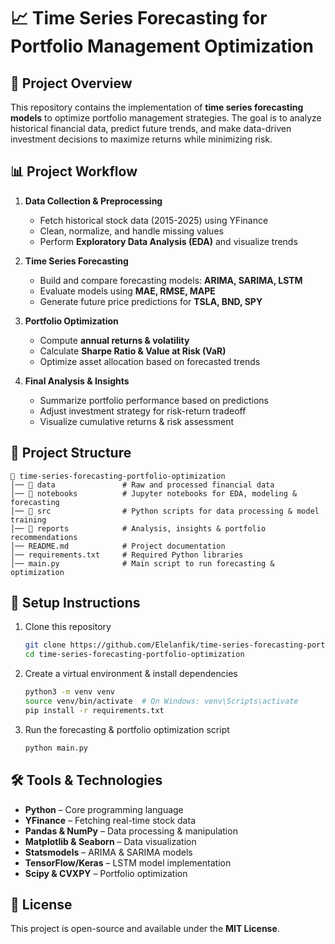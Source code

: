 # 📈 Time Series Forecasting for Portfolio Management Optimization  

## 🚀 Project Overview  
This repository contains the implementation of **time series forecasting models** to optimize portfolio management strategies. The goal is to analyze historical financial data, predict future trends, and make data-driven investment decisions to maximize returns while minimizing risk.  

## 📊 Project Workflow  
1. **Data Collection & Preprocessing**  
   - Fetch historical stock data (2015-2025) using YFinance  
   - Clean, normalize, and handle missing values  
   - Perform **Exploratory Data Analysis (EDA)** and visualize trends  

2. **Time Series Forecasting**  
   - Build and compare forecasting models: **ARIMA, SARIMA, LSTM**  
   - Evaluate models using **MAE, RMSE, MAPE**  
   - Generate future price predictions for **TSLA, BND, SPY**  

3. **Portfolio Optimization**  
   - Compute **annual returns & volatility**  
   - Calculate **Sharpe Ratio & Value at Risk (VaR)**  
   - Optimize asset allocation based on forecasted trends  

4. **Final Analysis & Insights**  
   - Summarize portfolio performance based on predictions  
   - Adjust investment strategy for risk-return tradeoff  
   - Visualize cumulative returns & risk assessment  

## 📂 Project Structure  
```
📁 time-series-forecasting-portfolio-optimization  
│── 📂 data               # Raw and processed financial data  
│── 📂 notebooks          # Jupyter notebooks for EDA, modeling & forecasting  
│── 📂 src                # Python scripts for data processing & model training  
│── 📂 reports            # Analysis, insights & portfolio recommendations  
│── README.md            # Project documentation  
│── requirements.txt     # Required Python libraries  
│── main.py              # Main script to run forecasting & optimization  
```

## 🔧 Setup Instructions  
1. Clone this repository  
   ```bash
   git clone https://github.com/Elelanfik/time-series-forecasting-portfolio-optimization.git  
   cd time-series-forecasting-portfolio-optimization
   ```  
2. Create a virtual environment & install dependencies  
   ```bash
   python3 -m venv venv  
   source venv/bin/activate  # On Windows: venv\Scripts\activate  
   pip install -r requirements.txt  
   ```  
3. Run the forecasting & portfolio optimization script  
   ```bash
   python main.py  
   ```  

## 🛠 Tools & Technologies  
- **Python** – Core programming language  
- **YFinance** – Fetching real-time stock data  
- **Pandas & NumPy** – Data processing & manipulation  
- **Matplotlib & Seaborn** – Data visualization  
- **Statsmodels** – ARIMA & SARIMA models  
- **TensorFlow/Keras** – LSTM model implementation  
- **Scipy & CVXPY** – Portfolio optimization  

## 📜 License  
This project is open-source and available under the **MIT License**.  
